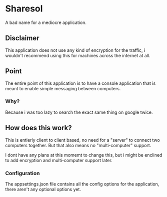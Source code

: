 # Sharesol

A bad name for a mediocre application.

## Disclaimer

This application does not use any kind of encryption for the traffic, i wouldn't recommend using this for machines across the internet at all.

## Point

The entire point of this application is to have a console application that is meant to enable simple messaging between computers.

### Why?

Because i was too lazy to search the exact same thing on google twice.

## How does this work?

This is entierly client to client based, no need for a "server" to connect two computers together. But that also means no "multi-computer" support.

I dont have any plans at this momemt to change this, but i might be enclined to add encryption and multi-computer support later.

### Configuration

The appsettings.json file contains all the config options for the application, there aren't any optional options yet.
